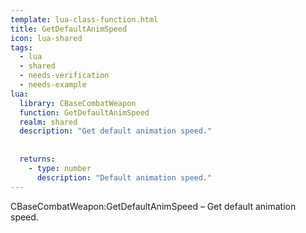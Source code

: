 ```yaml
---
template: lua-class-function.html
title: GetDefaultAnimSpeed
icon: lua-shared
tags:
  - lua
  - shared
  - needs-verification
  - needs-example
lua:
  library: CBaseCombatWeapon
  function: GetDefaultAnimSpeed
  realm: shared
  description: "Get default animation speed."
  
  
  returns:
    - type: number
      description: "Default animation speed."
---
```


<div class="lua__search__keywords">
CBaseCombatWeapon:GetDefaultAnimSpeed &#x2013; Get default animation speed.
</div>
